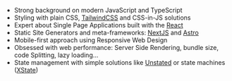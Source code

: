 - Strong background on modern JavaScript and TypeScript
- Styling with plain CSS, [TailwindCSS](https://tailwindcss.com/) and CSS-in-JS solutions
- Expert about Single Page Applications built with the [React](https://react.dev/)
- Static Site Generators and meta-frameworks: [NextJS](https://nextjs.org) and [Astro](https://astro.build/)
- Mobile-first approach using Responsive Web Design
- Obsessed with web performance: Server Side Rendering, bundle size, code Splitting, lazy loading...
- State management with simple solutions like [Unstated](https://github.com/jamiebuilds/unstated-next) or state machines ([XState](https://xstate.js.org/))
